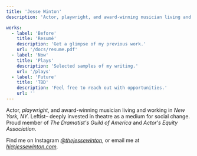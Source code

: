 ```yaml
---
title: 'Jesse Winton'
description: 'Actor, playwright, and award-winning musician living and working in NYC.'

works:
  - label: 'Before'
    title: 'Resumé'
    description: 'Get a glimpse of my previous work.'
    url: '/docs/resume.pdf'
  - label: 'Now'
    title: 'Plays'
    description: 'Selected samples of my writing.'
    url: '/plays'
  - label: 'Future'
    title: 'TBD'
    description: 'Feel free to reach out with opportunities.'
    url: ''
---
```


Actor, _playwright_, and award-winning musician living and working in _New York, NY_. Leftist– deeply invested in theatre as a medium for social change. Proud member of _The Dramatist's Guild of America_ and _Actor's Equity Association_.

Find me on Instagram _[@thejessewinton](https://instagram.com/thejessewinton)_, or email me at _[hi@jessewinton.com](mailto:hi@jessewinton.com)_.
